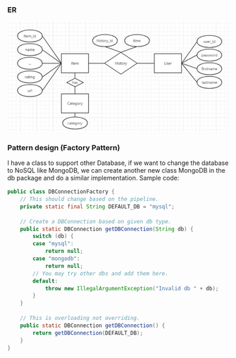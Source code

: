 ### ER  
![image](https://github.com/DuoL/Event_Recommendation_Java/blob/master/images/ER%20model.JPG)
### Pattern design (Factory Pattern)
I have a class to support other Database, if we want to change the database to NoSQL like MongoDB, 
we can create another new class MongoDB in the db package and do a similar implementation. 
Sample code:  
```Java
public class DBConnectionFactory {
	// This should change based on the pipeline.
	private static final String DEFAULT_DB = "mysql";

	// Create a DBConnection based on given db type.
	public static DBConnection getDBConnection(String db) {
		switch (db) {
		case "mysql":
			return null;
		case "mongodb":
			return null;
		// You may try other dbs and add them here.
		default:
			throw new IllegalArgumentException("Invalid db " + db);
		}
	}

	// This is overloading not overriding.
	public static DBConnection getDBConnection() {
		return getDBConnection(DEFAULT_DB);
	}
}
```
